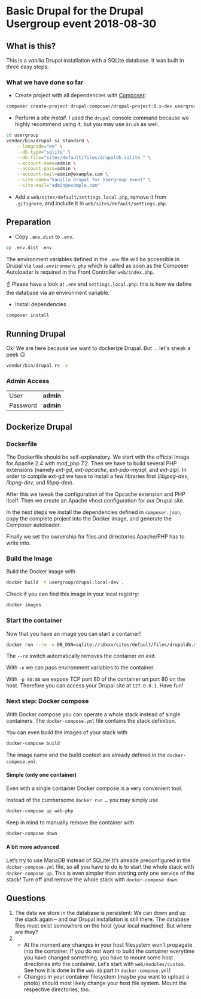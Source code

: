 # Basic Drupal for the Drupal Usergroup event 2018-08-30

## What is this?
This is a _vanilla_ Drupal installation with a SQLite database. It was built in three easy steps:

### What we have done so far

* Create project with all dependencies with [Composer](https://getcomposer.org/):
```bash
composer create-project drupal-composer/drupal-project:8.x-dev usergroup --stability dev --no-interaction
```

* Perform a _site install_. I used the `drupal` console command because we highly recommend using it, but you may use `drush` as well. 
```bash
cd usergroup
vendor/bin/drupal si standard \
    --langcode="en" \
    --db-type="sqlite" \
    --db-file="sites/default/files/drupaldb.sqlite " \
    --account-name=admin \
    --account-pass=admin \
    --account-mail=admin@example.com \
    --site-name="Vanilla Drupal for Usergroup event" \
    --site-mail="admin@example.com"
```

* Add a `web/sites/default/settings.local.php`, remove it from `.gitignore`, and include it in `web/sites/default/settings.php`.

## Preparation
* Copy `.env.dist` to `.env`.
```bash
cp .env.dist .env
```
The environment variables defined in the `.env` file will be accessible in Drupal via `load.environment.php` which is called as soon as the Composer Autoloader is required in the Front Controller `web/index.php`.

☝️ Please have a look at `.env` and `settings.local.php`: this is how we define the database via an environment variable.

* Install dependencies
```bash
composer install
```

## Running Drupal
Ok! We are here because we want to dockerize Drupal. But … let's sneak a peek 😉
```bash
vendor/bin/drupal rs -v
```  

### Admin Access
|      |           |
|------|-----------|
| User | **admin** |
| Password | **admin** |

## Dockerize Drupal
### Dockerfile
The Dockerfile should be self-explanatory. We start with the official Image for Apache 2.4 with mod_php 7.2. Then we have to build several PHP extensions (namely _ext-gd_, _ext-opcache_, _ext-pdo-mysql_, and _ext-zip_). In order to compile ext-gd we have to install a few libraries first (_libjpeg-dev_, _libpng-dev_, and _libpq-dev_).

After this we tweak the configuration of the Opcache extension and PHP itself. Then we create an Apache vhost configuration for our Drupal site.

In the next steps we install the dependencies defined in `composer.json`, copy the complete project into the Docker image, and generate the Composer autoloader.

Finally we set the ownership for files and directories Apache/PHP has to write into.

### Build the Image
Build the Docker image with
```bash
docker build -t usergroup/drupal:local-dev .
```

Check if you can find this image in your local registry:
```bash
docker images
```

### Start the container
Now that you have an image you can start a container!
```bash
docker run --rm -e DB_DSN=sqlite://:@xxx/sites/default/files/drupaldb.sqlite -p 80:80 usergroup/drupal:local-dev
```

The `--rm` switch automatically removes the container on exit.

With `-e` we can pass environment variables to the container.

With `-p 80:80` we expose TCP port 80 of the container on port 80 on the host. Therefore you can access your Drupal site at `127.0.0.1`. Have fun!

### Next step: Docker compose
With Docker compose you can operate a whole stack instead of single containers. The `docker-compose.yml` file contains the stack definition.

You can even build the images of your stack with
```bash
docker-compose build
```

The image name and the build context are already defined in the `docker-compose.yml`.

#### Simple (only one container)
Even with a single container Docker compose is a very convenient tool.
 
Instead of the cumbersome `docker run …` you may simply use
```bash
docker-compose up web-php
```

Keep in mind to manually remove the container with
```bash
docker-compose down
```

#### A bit more advanced
Let’s try to use MariaDB instead of SQLite! It’s alreade preconfigured in the `docker-compose.yml` file, so all you have to do is to start the whole stack with `docker-compose up`. This is even simpler than starting only one service of the stack! Turn off and remove the whole stack with `docker-compose down`.

## Questions
1. The data we store in the database is persistent: We can down and up the stack again – and our Drupal installation is still there. The database files must exist somewhere on the host (your local machine). But where are they?
2. * At the moment any changes in your host filesystem won’t propagate into the container. If you do not want to build the container everytime you have changed something, you have to mount some host directories into the container. Let’s start with `web/modules/custom`. See how it is done in the `web-db` part in `docker-compose.yml`!
   * Changes in your container filesystem (maybe you want to upload a photo) should most likely change your host file system. Mount the respective directories, too.
